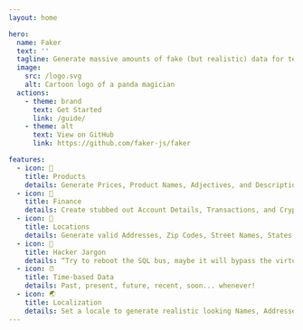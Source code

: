 ```yaml
---
layout: home

hero:
  name: Faker
  text: ''
  tagline: Generate massive amounts of fake (but realistic) data for testing and development.
  image:
    src: /logo.svg
    alt: Cartoon logo of a panda magician
  actions:
    - theme: brand
      text: Get Started
      link: /guide/
    - theme: alt
      text: View on GitHub
      link: https://github.com/faker-js/faker

features:
  - icon: 👠
    title: Products
    details: Generate Prices, Product Names, Adjectives, and Descriptions.
  - icon: 💸
    title: Finance
    details: Create stubbed out Account Details, Transactions, and Crypto Addresses.
  - icon: 💌
    title: Locations
    details: Generate valid Addresses, Zip Codes, Street Names, States, and Countries!
  - icon: 👾
    title: Hacker Jargon
    details: “Try to reboot the SQL bus, maybe it will bypass the virtual application!”
  - icon: ⏰
    title: Time-based Data
    details: Past, present, future, recent, soon... whenever!
  - icon: 🌏
    title: Localization
    details: Set a locale to generate realistic looking Names, Addresses, and Phone Numbers.
---
```

